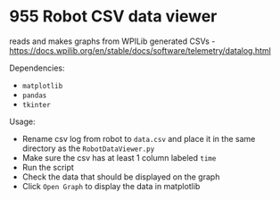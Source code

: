 # 955 Robot CSV data viewer

reads and makes graphs from WPILib generated CSVs - https://docs.wpilib.org/en/stable/docs/software/telemetry/datalog.html

Dependencies:
 - `matplotlib`
 - `pandas`
 - `tkinter`

Usage:
 - Rename csv log from robot to `data.csv` and place it in the same directory as the `RobotDataViewer.py`
 - Make sure the csv has at least 1 column labeled `time`
 - Run the script
 - Check the data that should be displayed on the graph
 - Click `Open Graph` to display the data in matplotlib
